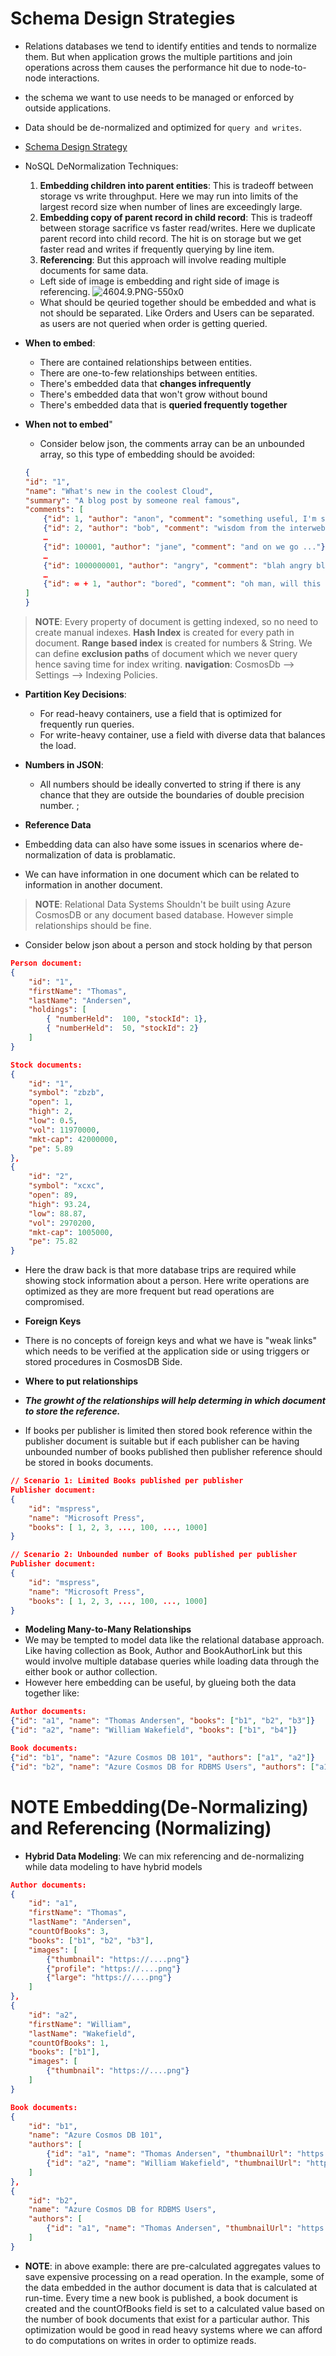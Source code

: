 # Schema Design Strategies
* Relations databases we tend to identify entities and tends to normalize them. But when application grows the multiple partitions and join operations across them causes the performance hit due to node-to-node interactions.
* the schema we want to use needs to be managed or enforced by outside applications.
* Data should be de-normalized and optimized for `query and writes`. 

* [Schema Design Strategy](https://www.youtube.com/watch?v=QLgK8yhKd5U)

* NoSQL DeNormalization Techniques: 
    1. **Embedding children into parent entities**: This is tradeoff between storage vs write throughput. Here we may run into limits of the largest record size when number of lines are exceedingly large.
    2. **Embedding copy of parent record in child record**: This is tradeoff between storage sacrifice vs faster read/writes. Here we duplicate parent record into child record. The hit is on storage but we get faster read and writes if frequently querying by line item. 
    3. **Referencing**: But this approach will involve reading multiple documents for same data. 
    * Left side of image is embedding and right side of image is referencing.
    ![4604.9.PNG-550x0](./img/4604.9.PNG-550x0.png)
     * What should be qeuried together should be embedded and what is not should be separated. Like Orders and Users can be separated. as users are not queried when order is getting queried.

* **When to embed**: 
    * There are contained relationships between entities. 
    * There are one-to-few relationships between entities.
    * There's embedded data that **changes infrequently**
    * There's embedded data that won't grow without bound
    * There's embedded data that is **queried frequently together**

* **When not to embed**" 
    * Consider below json, the comments array can be an unbounded array, so this type of embedding should be avoided:
    ```json
    {
    "id": "1",
    "name": "What's new in the coolest Cloud",
    "summary": "A blog post by someone real famous",
    "comments": [
        {"id": 1, "author": "anon", "comment": "something useful, I'm sure"},
        {"id": 2, "author": "bob", "comment": "wisdom from the interwebs"},
        …
        {"id": 100001, "author": "jane", "comment": "and on we go ..."},
        …
        {"id": 1000000001, "author": "angry", "comment": "blah angry blah angry"},
        …
        {"id": ∞ + 1, "author": "bored", "comment": "oh man, will this ever end?"},
    ]
    }
    ```

> **NOTE**: Every property of document is getting indexed, so no need to create manual indexes. **Hash Index** is created for every path in document. **Range based index** is created for numbers & String. We can define **exclusion paths** of document which we never query hence saving time for index writing. **navigation**: CosmosDb --> Settings --> Indexing Policies.

* **Partition Key Decisions**: 
    * For read-heavy containers, use a field that is optimized for frequently run queries. 
    * For write-heavy container, use a field with diverse data that balances the load.

* **Numbers in JSON**:
    * All numbers should be ideally converted to string if there is any chance that they are outside the boundaries of double precision number. 
;  
* **Reference Data**
* Embedding data can also have some issues in scenarios where de-normalization of data is problamatic. 
* We can have information in one document which can be related to information in another document.
> **NOTE**: Relational Data Systems Shouldn't be built using Azure CosmosDB or any document based database. However simple relationships should be fine. 
* Consider below json about a person and stock holding by that person
```json
Person document:
{
    "id": "1",
    "firstName": "Thomas",
    "lastName": "Andersen",
    "holdings": [
        { "numberHeld":  100, "stockId": 1},
        { "numberHeld":  50, "stockId": 2}
    ]
}

Stock documents:
{
    "id": "1",
    "symbol": "zbzb",
    "open": 1,
    "high": 2,
    "low": 0.5,
    "vol": 11970000,
    "mkt-cap": 42000000,
    "pe": 5.89
},
{
    "id": "2",
    "symbol": "xcxc",
    "open": 89,
    "high": 93.24,
    "low": 88.87,
    "vol": 2970200,
    "mkt-cap": 1005000,
    "pe": 75.82
}
```
* Here the draw back is that more database trips are required while showing stock information about a person. Here write operations are optimized as they are more frequent but read operations are compromised. 

* **Foreign Keys**
* There is no concepts of foreign keys and what we have is "weak links" which needs to be verified at the application side or using triggers or stored procedures in CosmosDB Side. 

* **Where to put relationships**
* ***The growht of the relationships will help determing in which document to store the reference.***
* If books per publisher is limited then stored book reference within the publisher document is suitable but if each publisher can be having unbounded number of books published then publisher reference should be stored in books documents. 
```json
// Scenario 1: Limited Books published per publisher
Publisher document:
{
    "id": "mspress",
    "name": "Microsoft Press",
    "books": [ 1, 2, 3, ..., 100, ..., 1000]
}

// Scenario 2: Unbounded number of Books published per publisher
Publisher document:
{
    "id": "mspress",
    "name": "Microsoft Press",
    "books": [ 1, 2, 3, ..., 100, ..., 1000]
}

```

* **Modeling Many-to-Many Relationships**
* We may be tempted to model data like the relational database approach. Like having collection as Book, Author and BookAuthorLink but this would involve multiple database queries while loading data through the either book or author collection.
* However here embedding can be useful, by glueing both the data together like: 
```json
Author documents:
{"id": "a1", "name": "Thomas Andersen", "books": ["b1", "b2", "b3"]}
{"id": "a2", "name": "William Wakefield", "books": ["b1", "b4"]}

Book documents:
{"id": "b1", "name": "Azure Cosmos DB 101", "authors": ["a1", "a2"]}
{"id": "b2", "name": "Azure Cosmos DB for RDBMS Users", "authors": ["a1"]}

```

# NOTE Embedding(De-Normalizing) and Referencing (Normalizing)
* **Hybrid Data Modeling**: We can mix referencing and de-normalizing while data modeling to have hybrid models
```json
Author documents:
{
    "id": "a1",
    "firstName": "Thomas",
    "lastName": "Andersen",
    "countOfBooks": 3,
    "books": ["b1", "b2", "b3"],
    "images": [
        {"thumbnail": "https://....png"}
        {"profile": "https://....png"}
        {"large": "https://....png"}
    ]
},
{
    "id": "a2",
    "firstName": "William",
    "lastName": "Wakefield",
    "countOfBooks": 1,
    "books": ["b1"],
    "images": [
        {"thumbnail": "https://....png"}
    ]
}

Book documents:
{
    "id": "b1",
    "name": "Azure Cosmos DB 101",
    "authors": [
        {"id": "a1", "name": "Thomas Andersen", "thumbnailUrl": "https://....png"},
        {"id": "a2", "name": "William Wakefield", "thumbnailUrl": "https://....png"}
    ]
},
{
    "id": "b2",
    "name": "Azure Cosmos DB for RDBMS Users",
    "authors": [
        {"id": "a1", "name": "Thomas Andersen", "thumbnailUrl": "https://....png"},
    ]
}
```
* **NOTE**: in above example: there are pre-calculated aggregates values to save expensive processing on a read operation. In the example, some of the data embedded in the author document is data that is calculated at run-time. Every time a new book is published, a book document is created and the countOfBooks field is set to a calculated value based on the number of book documents that exist for a particular author. This optimization would be good in read heavy systems where we can afford to do computations on writes in order to optimize reads.